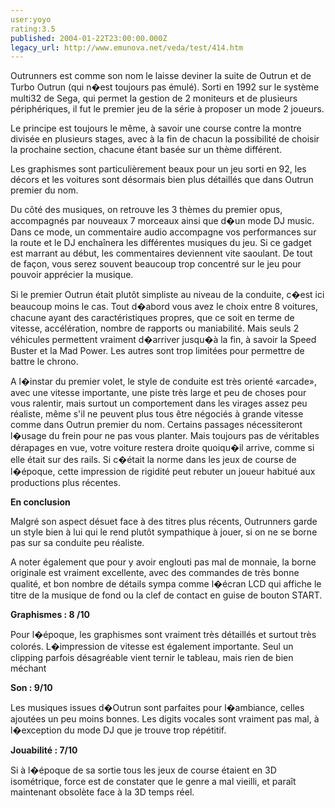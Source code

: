 ```yaml
---
user:yoyo
rating:3.5
published: 2004-01-22T23:00:00.000Z
legacy_url: http://www.emunova.net/veda/test/414.htm
---
```

Outrunners est comme son nom le laisse deviner la suite de Outrun et de Turbo Outrun (qui n�est toujours pas émulé). Sorti en 1992 sur le système multi32 de Sega, qui permet la gestion de 2 moniteurs et de plusieurs périphériques, il fut le premier jeu de la série à proposer un mode 2 joueurs.  

  

  

  

Le principe est toujours le même, à savoir une course contre la montre divisée en plusieurs stages, avec à la fin de chacun la possibilité de choisir la prochaine section, chacune étant basée sur un thème différent.  

  

  

  

Les graphismes sont particulièrement beaux pour un jeu sorti en 92, les décors et les voitures sont désormais bien plus détaillés que dans Outrun premier du nom.   

  

Du côté des musiques, on retrouve les 3 thèmes du premier opus, accompagnés par nouveaux 7 morceaux ainsi que d�un mode DJ music. Dans ce mode, un commentaire audio accompagne vos performances sur la route et le DJ enchaînera les différentes musiques du jeu. Si ce gadget est marrant au début, les commentaires deviennent vite saoulant. De tout de façon, vous serez souvent beaucoup trop concentré sur le jeu pour pouvoir apprécier la musique.  

  

  

  

  

  

Si le premier Outrun était plutôt simpliste au niveau de la conduite, c�est ici beaucoup moins le cas. Tout d�abord vous avez le choix entre 8 voitures, chacune ayant des caractéristiques propres, que ce soit en terme de vitesse, accélération, nombre de rapports ou maniabilité. Mais seuls 2 véhicules permettent vraiment d�arriver jusqu�à la fin, à savoir la Speed Buster et la Mad Power. Les autres sont trop limitées pour permettre de battre le chrono.  

  

  

  

A l�instar du premier volet, le style de conduite est très orienté «arcade», avec une vitesse importante, une piste très large et peu de choses pour vous ralentir, mais surtout un comportement dans les virages assez peu réaliste, même s'il ne peuvent plus tous être négociés à grande vitesse comme dans Outrun premier du nom. Certains passages nécessiteront l�usage du frein pour ne pas vous planter. Mais toujours pas de véritables dérapages en vue, votre voiture restera droite quoiqu�il arrive, comme si elle était sur des rails. Si c�était la norme dans les jeux de course de l�époque, cette impression de rigidité peut rebuter un joueur habitué aux productions plus récentes.   

  

  

  

  

  

**En conclusion**  

  

Malgré son aspect désuet face à des titres plus récents, Outrunners garde un style bien à lui qui le rend plutôt sympathique à jouer, si on ne se borne pas sur sa conduite peu réaliste.   

  

  

  

A noter également que pour y avoir englouti pas mal de monnaie, la borne originale est vraiment excellente, avec des commandes de très bonne qualité, et bon nombre de détails sympa comme l�écran LCD qui affiche le titre de la musique de fond ou la clef de contact en guise de bouton START.  

  

  

  

  

  

**Graphismes : 8 /10**  

  

Pour l�époque, les graphismes sont vraiment très détaillés et surtout très colorés. L�impression de vitesse est également importante. Seul un clipping parfois désagréable vient ternir le tableau, mais rien de bien méchant  

  

  

  

**Son : 9/10**  

  

Les musiques issues d�Outrun sont parfaites pour l�ambiance, celles ajoutées un peu moins bonnes. Les digits vocales sont vraiment pas mal, à l�exception du mode DJ que je trouve trop répétitif.   

  

  

  

**Jouabilité : 7/10**  

  

Si à l�époque de sa sortie tous les jeux de course étaient en 3D isométrique, force est de constater que le genre a mal vieilli, et paraît maintenant obsolète face à la 3D temps réel.